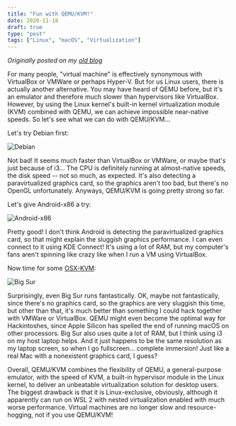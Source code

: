 ```yaml
---
title: "Fun with QEMU/KVM!"
date: 2020-11-18
draft: true
type: "post"
tags: ["Linux", "macOS", "Virtualization"]
---
```



*Originally posted on my [old blog](https://git.exozy.me/Ta180m/blog/src/branch/main/_posts/2020-11-18-fun-with-qemu-kvm.md)*


For many people, "virtual machine" is effectively synonymous with VirtualBox or VMWare or perhaps Hyper-V. But for us Linux users, there is actually another alternative. You may have heard of QEMU before, but it's an emulator and therefore much slower than hypervisors like VirtualBox. However, by using the Linux kernel's built-in kernel virtualization module (KVM) combined with QEMU, we can achieve impossible near-native speeds. So let's see what we can do with QEMU/KVM...


Let's try Debian first:

![Debian](/blog/assets/debian.png)

Not bad! It seems much faster than VirtualBox or VMWare, or maybe that's just because of i3... The CPU is definitely running at almost-native speeds, the disk speed -- not so much, as expected. It's also detecting a paravirtualized graphics card, so the graphics aren't too bad, but there's no OpenGL unfortunately. Anyways, QEMU/KVM is going pretty strong so far.


Let's give Android-x86 a try:

![Android-x86](/blog/assets/android-x86.png)

Pretty good! I don't think Android is detecting the paravirtualized graphics card, so that might explain the sluggish graphics performance. I can even connect to it using KDE Connect! It's using a lot of RAM, but my computer's fans aren't spinning like crazy like when I run a VM using VirtualBox.


Now time for some [OSX-KVM](https://github.com/kholia/OSX-KVM):

![Big Sur](/blog/assets/big-sur.png)

Surprisingly, even Big Sur runs fantastically. OK, maybe not fantastically, since there's no graphics card, so the graphics are very sluggish this time, but other than that, it's much better than something I could hack together with VMWare or VirtualBox. QEMU might even become the optimal way for Hackintoshes, since Apple Silicon has spelled the end of running macOS on other processors. Big Sur also uses quite a lot of RAM, but I think using i3 on my host laptop helps. And it just happens to be the same resolution as my laptop screen, so when I go fullscreen... complete immersion! Just like a real Mac with a nonexistent graphics card, I guess?


Overall, QEMU/KVM combines the flexibility of QEMU, a general-purpose emulator, with the speed of KVM, a built-in hypervisor module in the Linux kernel, to deliver an unbeatable virtualization solution for desktop users. The biggest drawback is that it is Linux-exclusive, obviously, although it apparently can run on WSL 2 with nested virtualization enabled with much worse performance. Virtual machines are no longer slow and resource-hogging, not if you use QEMU/KVM!

